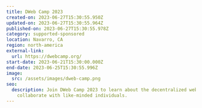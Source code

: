 ```yaml
---
title: DWeb Camp 2023
created-on: 2023-06-27T15:30:55.950Z
updated-on: 2023-06-27T15:30:55.964Z
published-on: 2023-06-27T15:30:55.978Z
category: supported-sponsored
location: Navarro, CA
region: north-america
external-link:
  url: https://dwebcamp.org/
start-date: 2023-06-21T15:30:00.000Z
end-date: 2023-06-25T15:30:55.996Z
image:
  src: /assets/images/dweb-camp.png
seo:
  description: Join DWeb Camp 2023 to learn about the decentralized web and
    collaborate with like-minded individuals.
---
```

